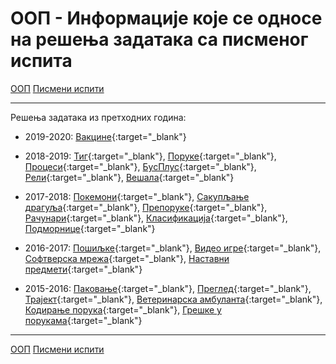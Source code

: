 # ООП - Информације које се односе на решења задатака са писменог испита

[ООП](../../README.md) [Писмени испити](../README.md)

---

Решења задатака из претходних година:

* 2019-2020: [Вакцине](./rokovi/oop.2019.2020.jan1ps.vakcine.zip){:target="_blank"}

* 2018-2019: [Тиг](./rokovi/oop.2018.2019.jun1.tig.zip){:target="_blank"}, [Поруке](./rokovi/oop.2018.2019.jun1.poruke.zip){:target="_blank"}, [Процеси](./rokovi/oop.2018.2019.jun2.procesi.zip){:target="_blank"}, [БусПлус](./rokovi/oop.2018.2019.jun2.busplus.zip){:target="_blank"}, [Рели](./rokovi/oop.2018.2019.sept1.reli.zip){:target="_blank"}, [Вешала](./rokovi/oop.2018.2019.sept2.vesala.zip){:target="_blank"}
  
* 2017-2018: [Покемони](./rokovi/oop.2017.2018.jun1.pokemoni.zip){:target="_blank"}, [Сакупљање драгуља](./rokovi/oop.2017.2018.jun1.sakupljanjeDragulja.zip){:target="_blank"}, [Препоруке](./rokovi/oop.2017.2018.jun2.preporuke.zip){:target="_blank"}, [Рачунари](./rokovi/oop.2017.2018.jun2.racunari.zip){:target="_blank"}, [Класификација](./rokovi/oop.2017.2018.sept1.klasifikacija.zip){:target="_blank"}, [Подморнице](./rokovi/oop.2017.2018.sept2.podmornice.zip){:target="_blank"}

* 2016-2017: [Пошиљке](./rokovi/oop.2016.2017.jun1.posiljke.zip){:target="_blank"}, [Видео игре](./rokovi/oop.2016.2017.jun1.videoIgre.zip){:target="_blank"}, [Софтверска мрежа](./rokovi/oop.2016.2017.jun2.softverskaMreza.zip){:target="_blank"}, [Наставни предмети](./rokovi/oop.2016.2017.sept1.nastavniPredmeti.zip){:target="_blank"}

* 2015-2016: [Паковање](./rokovi/oop.2015.2016.jun1.pakovanje.zip){:target="_blank"}, [Преглед](./rokovi/oop.2015.2016.jun1.pregled.zip){:target="_blank"}, [Трајект](./rokovi/oop.2015.2016.jun2.trajekt.zip){:target="_blank"}, [Ветеринарска амбуланта](./rokovi/oop.2015.2016.jun2.veterinar.zip){:target="_blank"}, [Кодирање порука](./rokovi/oop.2015.2016.sept1.porukeKodiranje.zip){:target="_blank"}, [Грешке у порукама](./rokovi/oop.2015.2016.sept2.porukeGreske.zip){:target="_blank"} 


---

[ООП](../../README.md) [Писмени испити](../README.md)
